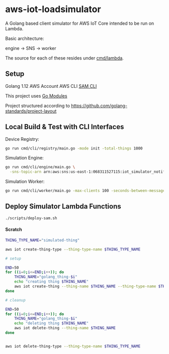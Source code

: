 # aws-iot-loadsimulator

A Golang based client simulator for AWS IoT Core intended to be run on Lambda.

Basic architecture:

engine -> SNS -> worker

The source for each of these resides under [cmd/lambda](cmd/lambda).

## Setup

Golang 1.12
AWS Account
AWS CLI
[SAM CLI](https://docs.aws.amazon.com/serverless-application-model/latest/developerguide/serverless-sam-cli-install.html)


This project uses [Go Modules](https://blog.golang.org/using-go-modules)

Project structured according to https://github.com/golang-standards/project-layout


## Local Build & Test with CLI Interfaces

Device Registry:

```bash
go run cmd/cli/registry/main.go -mode init -total-things 1000
```

Simulation Engine:

```bash
go run cmd/cli/engine/main.go \
  -sns-topic-arn arn:aws:sns:us-east-1:068311527115:iot_simulator_notifications
```

Simulation Worker:

```bash
go run cmd/cli/worker/main.go -max-clients 100 -seconds-between-messages 10 -total-messages-per-client 5
```

## Deploy Simulator Lambda Functions

```bash
./scripts/deploy-sam.sh
```

#### Scratch

```bash
THING_TYPE_NAME="simulated-thing"

aws iot create-thing-type --thing-type-name $THING_TYPE_NAME

# setup

END=50
for ((i=0;i<=END;i++)); do
    THING_NAME="golang_thing-$i"
    echo "creating thing $THING_NAME"
    aws iot create-thing --thing-name $THING_NAME --thing-type-name $THING_TYPE_NAME
done

# cleanup

END=50
for ((i=0;i<=END;i++)); do
    THING_NAME="golang_thing-$i"
    echo "deleting thing $THING_NAME"
    aws iot delete-thing --thing-name $THING_NAME
done


aws iot delete-thing-type --thing-type-name $THING_TYPE_NAME
```
